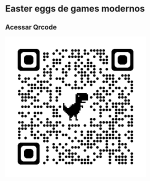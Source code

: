 # Easter eggs de games modernos
## Acessar Qrcode
![](https://github.com/FelipeJunTakenaka/game/blob/main/qrcode_chrome%20(1).png)
